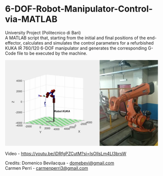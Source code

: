 # 6-DOF-Robot-Manipulator-Control-via-MATLAB
University Project (Politecnico di Bari)  
A MATLAB script that, starting from the initial and final positions of the end-effector, calculates and simulates the control parameters for a refurbished KUKA IR 760/120 6-DOF manipulator and generates the corresponding G-Code file to be executed by the machine.

![alt text](https://github.com/domebevi/6-DOF-Robot-Manipulator-Control-via-MATLAB/blob/main/Manipulator_Model.jpg?raw=true)

Video - https://youtu.be/iDRfgPZCutM?si=IsOIlsLm4LI3brsW

Credits: Domenico Bevilacqua - domebevi@gmail.com  
Carmen Perri - carmenperri3@gmail.com
